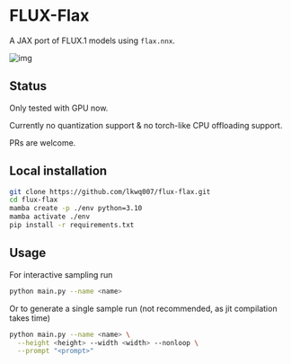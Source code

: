 # FLUX-Flax

A JAX port of FLUX.1 models using `flax.nnx`. 

![img](https://github.com/user-attachments/assets/77a9bf56-8da7-434d-9faf-1510a33e63dd)

## Status

Only tested with GPU now. 

Currently no quantization support & no torch-like CPU offloading support. 

PRs are welcome.

## Local installation

```bash
git clone https://github.com/lkwq007/flux-flax.git
cd flux-flax
mamba create -p ./env python=3.10
mamba activate ./env
pip install -r requirements.txt
```

## Usage

For interactive sampling run

```bash
python main.py --name <name>
```

Or to generate a single sample run (not recommended, as jit compilation takes time)

```bash
python main.py --name <name> \
  --height <height> --width <width> --nonloop \
  --prompt "<prompt>"
```
